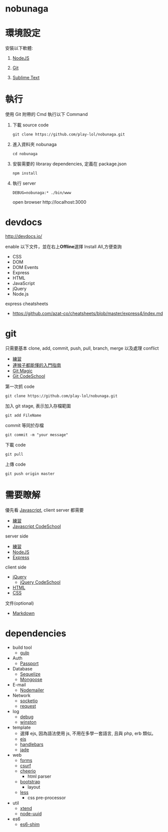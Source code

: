 # nobunaga

# 環境設定
安裝以下軟體:

1. [NodeJS](http://nodejs.org/download/)

2. [Git](http://git-scm.com/download/win)

3. [Sublime Text](http://www.sublimetext.com/)

# 執行
使用 Git 附帶的 Cmd 執行以下 Command

1. 下載 source code

    ```
    git clone https://github.com/play-lol/nobunaga.git
    ```

2. 進入資料夾 nobunaga

    ```
    cd nobunaga
    ```

3. 安裝需要的 libraray dependencies, 定義在 package.json

    ```
    npm install
    ```

4. 執行 server

    ```
    DEBUG=nobunaga:* ./bin/www
    ```
    open browser http://localhost:3000

# devdocs
http://devdocs.io/

enable 以下文件，並在右上**Offline**選擇 Install All,方便查詢
- CSS
- DOM
- DOM Events
- Express
- HTML
- JavaScript
- jQuery
- Node.js

express cheatsheets
- https://github.com/azat-co/cheatsheets/blob/master/express4/index.md


# git
只需要基本 clone, add, commit, push, pull, branch, merge 以及處理 conflict
- [練習](https://github.com/deepking/nevernote/blob/master/git.md)
- [連猴子都能懂的入門指南](http://backlogtool.com/git-guide/tw/intro/intro2_4.html)
- [Git Magic](http://www-cs-students.stanford.edu/~blynn/gitmagic/intl/zh_tw/ch02.html)
- [Git CodeSchool](https://try.github.io)

第一次抓 code
```
git clone https://github.com/play-lol/nobunaga.git
```

加入 git stage, 表示加入存檔範圍
```
git add FileName
```

commit 等同於存檔
```
git commit -m "your message"
```

下載 code
```
git pull
```

上傳 code
```
git push origin master
```

# 需要瞭解
優先看 [Javascript](http://www.w3schools.com/js/default.asp), client server 都需要
- [練習](https://github.com/deepking/nevernote/blob/master/js.md)
- [Javascript CodeSchool](http://javascript-roadtrip.codeschool.com)

server side
- [練習](https://github.com/deepking/nevernote/blob/master/node.md)
- [NodeJS](http://nodejs.org/)
- [Express](http://expressjs.com/)

client side
- [jQuery](http://learn.jquery.com/)
  - [jQuery CodeSchool](https://www.codeschool.com/courses/try-jquery)
- [HTML](http://www.w3schools.com/html/default.asp)
- [CSS](http://www.w3schools.com/css/default.asp)

文件(optional)
- [Markdown](https://help.github.com/articles/markdown-basics/)


# dependencies
- build tool
    - [gulp](https://github.com/gulpjs/gulp)
- Auth
    - [Passport](http://passportjs.org/)
- Database
    - [Sequelize](http://sequelize.readthedocs.org/)
    - [Mongoose](http://mongoosejs.com/)
- E-mail
    - [Nodemailer](http://www.nodemailer.com/)
- Network
    - [socketio](http://socket.io/)
    - [request](https://github.com/request/request)
- log
    - [debug](https://github.com/visionmedia/debug)
    - [winston](https://github.com/winstonjs/winston)
- template
    - 選擇 ejs, 因為語法使用 js, 不用在多學一套語言, 且與 php, erb 類似。
    - [ejs](http://ejs.co/)
    - [handlebars](http://handlebarsjs.com/)
    - [jade](http://jade-lang.com/)
- web
    - [forms](https://github.com/caolan/forms)
    - [csurf](https://github.com/expressjs/csurf)
    - [cheerio](http://cheeriojs.github.io/cheerio/)
        - html parser
    - [bootstrap](http://getbootstrap.com)
        - layout
    - [less](lesscss.org)
        - css pre-processor
- util
    - [xtend](https://github.com/Raynos/xtend)
    - [node-uuid](https://www.npmjs.com/package/node-uuid)
- es6
    - [es6-shim](https://github.com/paulmillr/es6-shim)